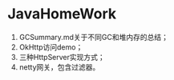 # JavaHomeWork

1. GCSummary.md关于不同GC和堆内存的总结；
2. OkHttp访问demo；
3. 三种HttpServer实现方式；
4. netty网关，包含过滤器。